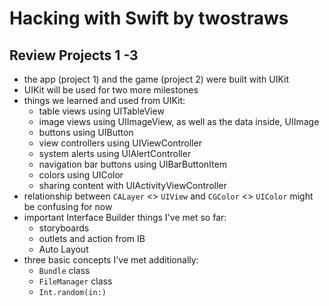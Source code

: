 # Hacking with Swift by twostraws
## Review Projects 1 -3 

- the app (project 1) and the game (project 2) were built with UIKit
- UIKit will be used for two more milestones
- things we learned and used from UIKit:
	- table views using UITableView
	- image views using UIImageView, as well as the data inside, UIImage
	- buttons using UIButton
	- view controllers using UIViewController
	- system alerts using UIAlertController
	- navigation bar buttons using UIBarButtonItem
	- colors using UIColor
	- sharing content with UIActivityViewController
- relationship between `CALayer` <> `UIView` and `CGColor` <> `UIColor` might be confusing for now
- important Interface Builder things I've met so far:
	- storyboards
	- outlets and action from IB
	- Auto Layout
- three basic concepts I've met additionally:
	- `Bundle` class
	- `FileManager` class
	- `Int.random(in:)`
